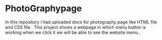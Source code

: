 # PhotoGraphypage
In this repository I had uploaded docs for photography page like HTML file and CSS file .
This project shows a webpage in which menu button is working when we click it we will be able to see the website menu .
